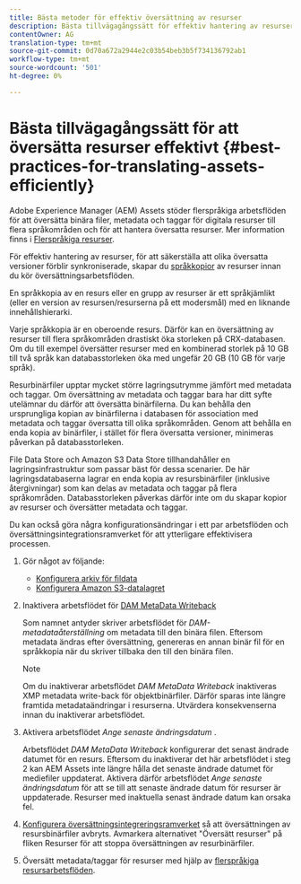 ```yaml
---
title: Bästa metoder för effektiv översättning av resurser
description: Bästa tillvägagångssätt för effektiv hantering av resurser för att synkronisera olika översatta versioner och effektivisera översättningsarbetsflöden.
contentOwner: AG
translation-type: tm+mt
source-git-commit: 0d70a672a2944e2c03b54beb3b5f734136792ab1
workflow-type: tm+mt
source-wordcount: '501'
ht-degree: 0%

---
```



# Bästa tillvägagångssätt för att översätta resurser effektivt {#best-practices-for-translating-assets-efficiently}

Adobe Experience Manager (AEM) Assets stöder flerspråkiga arbetsflöden för att översätta binära filer, metadata och taggar för digitala resurser till flera språkområden och för att hantera översatta resurser. Mer information finns i [Flerspråkiga resurser](multilingual-assets.md).

För effektiv hantering av resurser, för att säkerställa att olika översatta versioner förblir synkroniserade, skapar du [språkkopior](preparing-assets-for-translation.md) av resurser innan du kör översättningsarbetsflöden.

En språkkopia av en resurs eller en grupp av resurser är ett språkjämlikt (eller en version av resursen/resurserna på ett modersmål) med en liknande innehållshierarki.

Varje språkkopia är en oberoende resurs. Därför kan en översättning av resurser till flera språkområden drastiskt öka storleken på CRX-databasen. Om du till exempel översätter resurser med en kombinerad storlek på 10 GB till två språk kan databasstorleken öka med ungefär 20 GB (10 GB för varje språk).

Resurbinärfiler upptar mycket större lagringsutrymme jämfört med metadata och taggar. Om översättning av metadata och taggar bara har ditt syfte utelämnar du därför att översätta binärfilerna. Du kan behålla den ursprungliga kopian av binärfilerna i databasen för association med metadata och taggar översatta till olika språkområden. Genom att behålla en enda kopia av binärfiler, i stället för flera översatta versioner, minimeras påverkan på databasstorleken.

File Data Store och Amazon S3 Data Store tillhandahåller en lagringsinfrastruktur som passar bäst för dessa scenarier. De här lagringsdatabaserna lagrar en enda kopia av resursbinärfiler (inklusive återgivningar) som kan delas av metadata och taggar på flera språkområden. Databasstorleken påverkas därför inte om du skapar kopior av resurser och översätter metadata och taggar.

Du kan också göra några konfigurationsändringar i ett par arbetsflöden och översättningsintegrationsramverket för att ytterligare effektivisera processen.

1. Gör något av följande:

   * [Konfigurera arkiv för fildata](/help/sites-deploying/data-store-config.md)
   * [Konfigurera Amazon S3-datalagret](/help/sites-deploying/data-store-config.md)

1. Inaktivera arbetsflödet för [DAM MetaData Writeback](/help/sites-administering/workflow-offloader.md#disable-offloading)

   Som namnet antyder skriver arbetsflödet för *DAM-metadataåterställning* om metadata till den binära filen. Eftersom metadata ändras efter översättning, genereras en annan binär fil för en språkkopia när du skriver tillbaka den till den binära filen.

   >[!NOTE]
   >
   >Om du inaktiverar arbetsflödet *DAM MetaData Writeback* inaktiveras XMP metadata write-back för objektbinärfiler. Därför sparas inte längre framtida metadataändringar i resurserna. Utvärdera konsekvenserna innan du inaktiverar arbetsflödet.

1. Aktivera arbetsflödet *Ange senaste ändringsdatum* .

   Arbetsflödet *DAM MetaData Writeback* konfigurerar det senast ändrade datumet för en resurs. Eftersom du inaktiverar det här arbetsflödet i steg 2 kan AEM Assets inte längre hålla det senaste ändrade datumet för mediefiler uppdaterat. Aktivera därför arbetsflödet *Ange senaste ändringsdatum* för att se till att senaste ändrade datum för resurser är uppdaterade. Resurser med inaktuella senast ändrade datum kan orsaka fel.

1. [Konfigurera översättningsintegreringsramverket](/help/sites-administering/tc-tic.md) så att översättningen av resursbinärfiler avbryts. Avmarkera alternativet &quot;Översätt resurser&quot; på fliken Resurser för att stoppa översättningen av resurbinärfiler.
1. Översätt metadata/taggar för resurser med hjälp av [flerspråkiga resursarbetsflöden](multilingual-assets.md).

